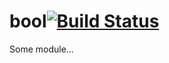 # bool[![Build Status](https://secure.travis-ci.org/simonfan/bool.png?branch=master)](http://travis-ci.org/simonfan/bool)

Some module...
